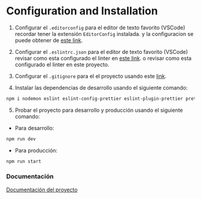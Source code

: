 # Configuration and Installation

1. Configurar el `.editorconfig` para el editor de texto favorito (VSCode) recordar tener la extensión `EditorConfig` instalada. y la configuracion se puede obtener de [este link](https://editorconfig.org).

2. Configurar el `.eslintrc.json` para el editor de texto favorito (VSCode) revisar como esta configurado el linter en [este link](https://eslint.org/docs/user-guide/configuring). o revisar como esta configurado el linter en este proyecto.

3. Configurar el `.gitignore` para el el proyecto usando este [link](https://www.toptal.com/developers/gitignore).

4. Instalar las dependencias de desarrollo usando el siguiente comando:

```bash
npm i nodemon eslint eslint-config-prettier eslint-plugin-prettier prettier -D
```

5. Probar el proyecto para desarrollo y producción usando el siguiente comando:

- Para desarrollo:
```bash
npm run dev
```

- Para producción:
```bash
npm run start
```

### Documentación
[Documentación del proyecto](Docs/Doc.md)
